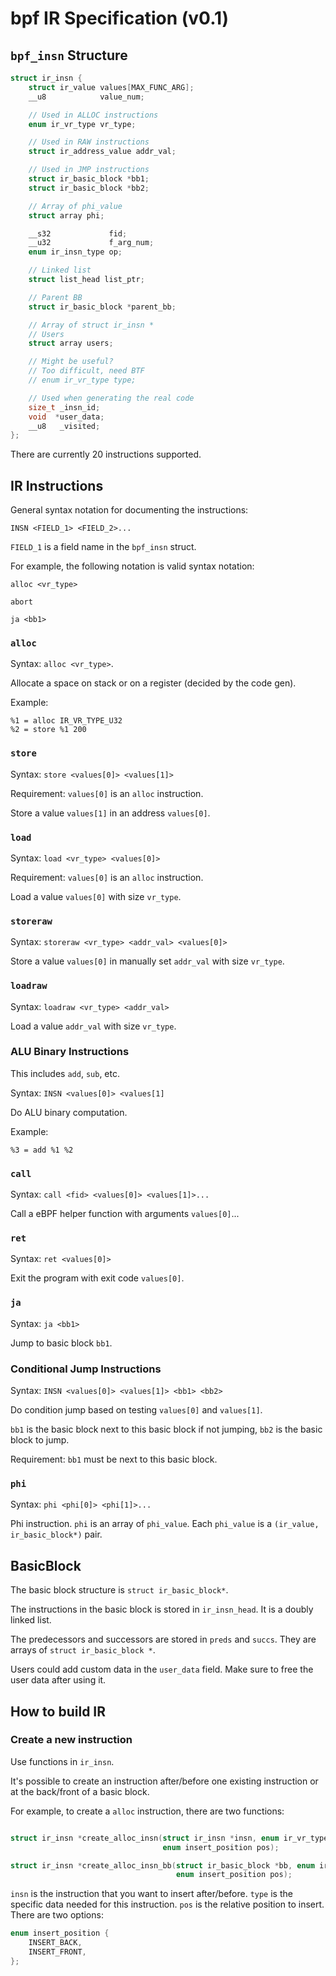 # bpf IR Specification (v0.1)

## `bpf_insn` Structure

```c
struct ir_insn {
    struct ir_value values[MAX_FUNC_ARG];
    __u8            value_num;

    // Used in ALLOC instructions
    enum ir_vr_type vr_type;

    // Used in RAW instructions
    struct ir_address_value addr_val;

    // Used in JMP instructions
    struct ir_basic_block *bb1;
    struct ir_basic_block *bb2;

    // Array of phi_value
    struct array phi;

    __s32             fid;
    __u32             f_arg_num;
    enum ir_insn_type op;

    // Linked list
    struct list_head list_ptr;

    // Parent BB
    struct ir_basic_block *parent_bb;

    // Array of struct ir_insn *
    // Users
    struct array users;

    // Might be useful?
    // Too difficult, need BTF
    // enum ir_vr_type type;

    // Used when generating the real code
    size_t _insn_id;
    void  *user_data;
    __u8   _visited;
};
```

There are currently 20 instructions supported.

## IR Instructions

General syntax notation for documenting the instructions:

`INSN <FIELD_1> <FIELD_2>...`

`FIELD_1` is a field name in the `bpf_insn` struct.

For example, the following notation is valid syntax notation:

`alloc <vr_type>`

`abort`

`ja <bb1>`

### `alloc`

Syntax: `alloc <vr_type>`.

Allocate a space on stack or on a register (decided by the code gen).

Example:

```
%1 = alloc IR_VR_TYPE_U32
%2 = store %1 200
```

### `store`

Syntax: `store <values[0]> <values[1]>`

Requirement: `values[0]` is an `alloc` instruction.

Store a value `values[1]` in an address `values[0]`.

### `load`

Syntax: `load <vr_type> <values[0]>`

Requirement: `values[0]` is an `alloc` instruction.

Load a value `values[0]` with size `vr_type`.

### `storeraw`

Syntax: `storeraw <vr_type> <addr_val> <values[0]>`

Store a value `values[0]` in manually set `addr_val` with size `vr_type`.

### `loadraw`

Syntax: `loadraw <vr_type> <addr_val>`

Load a value `addr_val` with size `vr_type`.

### ALU Binary Instructions

This includes `add`, `sub`, etc.

Syntax: `INSN <values[0]> <values[1]`

Do ALU binary computation.

Example:

```
%3 = add %1 %2
```

### `call`

Syntax: `call <fid> <values[0]> <values[1]>...`

Call a eBPF helper function with arguments `values[0]`...

### `ret`

Syntax: `ret <values[0]>`

Exit the program with exit code `values[0]`.

### `ja`

Syntax: `ja <bb1>`

Jump to basic block `bb1`.

### Conditional Jump Instructions

Syntax: `INSN <values[0]> <values[1]> <bb1> <bb2>`

Do condition jump based on testing `values[0]` and `values[1]`.

`bb1` is the basic block next to this basic block if not jumping, `bb2` is the basic block to jump.

Requirement: `bb1` must be next to this basic block.

### `phi`

Syntax: `phi <phi[0]> <phi[1]>...`

Phi instruction. `phi` is an array of `phi_value`. Each `phi_value` is a `(ir_value, ir_basic_block*)` pair.

## BasicBlock

The basic block structure is `struct ir_basic_block*`.

The instructions in the basic block is stored in `ir_insn_head`. It is a doubly linked list.

The predecessors and successors are stored in `preds` and `succs`. They are arrays of `struct ir_basic_block *`.

Users could add custom data in the `user_data` field. Make sure to free the user data after using it.

## How to build IR

### Create a new instruction

Use functions in `ir_insn`.

It's possible to create an instruction after/before one existing instruction or at the back/front of a basic block.

For example, to create a `alloc` instruction, there are two functions:

```c

struct ir_insn *create_alloc_insn(struct ir_insn *insn, enum ir_vr_type type,
                                  enum insert_position pos);

struct ir_insn *create_alloc_insn_bb(struct ir_basic_block *bb, enum ir_vr_type type,
                                     enum insert_position pos);
```

`insn` is the instruction that you want to insert after/before. `type` is the specific data needed for this instruction. `pos` is the relative position to insert. There are two options: 

```c
enum insert_position {
    INSERT_BACK,
    INSERT_FRONT,
};
```
